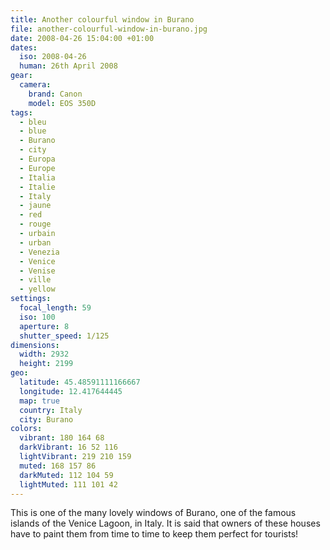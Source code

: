 ```yaml
---
title: Another colourful window in Burano
file: another-colourful-window-in-burano.jpg
date: 2008-04-26 15:04:00 +01:00
dates:
  iso: 2008-04-26
  human: 26th April 2008
gear:
  camera:
    brand: Canon
    model: EOS 350D
tags:
  - bleu
  - blue
  - Burano
  - city
  - Europa
  - Europe
  - Italia
  - Italie
  - Italy
  - jaune
  - red
  - rouge
  - urbain
  - urban
  - Venezia
  - Venice
  - Venise
  - ville
  - yellow
settings:
  focal_length: 59
  iso: 100
  aperture: 8
  shutter_speed: 1/125
dimensions:
  width: 2932
  height: 2199
geo:
  latitude: 45.48591111166667
  longitude: 12.417644445
  map: true
  country: Italy
  city: Burano
colors:
  vibrant: 180 164 68
  darkVibrant: 16 52 116
  lightVibrant: 219 210 159
  muted: 168 157 86
  darkMuted: 112 104 59
  lightMuted: 111 101 42
---
```


This is one of the many lovely windows of Burano, one of the famous islands of the Venice Lagoon, in Italy. It is said that owners of these houses have to paint them from time to time to keep them perfect for tourists!
